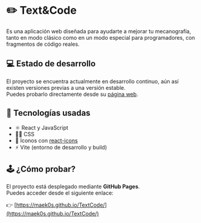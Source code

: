 # ✏️ Text&Code

Es una aplicación web diseñada para ayudarte a mejorar tu mecanografía, tanto en modo clásico como en un modo especial para programadores, con fragmentos de código reales.

## 💻 Estado de desarrollo

El proyecto se encuentra actualmente en desarrollo continuo, aún así existen versiones previas a una versión estable.  
Puedes probarlo directamente desde su [página web](https://maek0s.github.io/TextCode/).

## 🧠 Tecnologías usadas

- ⚛️ React y JavaScript
- 🧑‍🎨 CSS
- 🎨 Iconos con [react-icons](https://react-icons.github.io/react-icons/)
- ⚡ Vite (entorno de desarrollo y build)

## 🕹️ ¿Cómo probar?

El proyecto está desplegado mediante **GitHub Pages**.  
Puedes acceder desde el siguiente enlace:

👉 [https://maek0s.github.io/TextCode/](https://maek0s.github.io/TextCode/)
